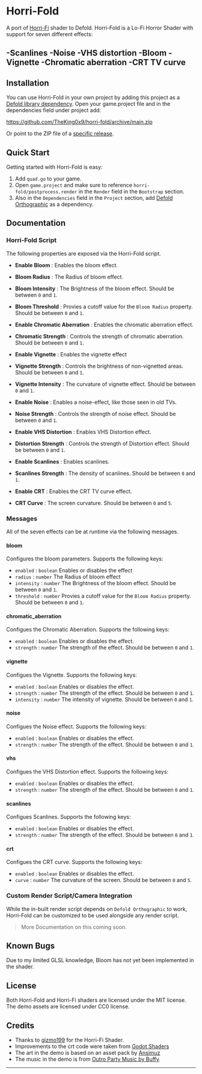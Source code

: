 # Horri-Fold

A port of [Horri-Fi](https://gizmo199.itch.io/horri-fi) shader to Defold.
Horri-Fold is a Lo-Fi Horror Shader with support for seven different effects:

-Scanlines -Noise -VHS distortion -Bloom -Vignette -Chromatic aberration -CRT TV curve
---

## Installation
You can use Horri-Fold in your own project by adding this project as
a [Defold library dependency](http://www.defold.com/manuals/libraries/).
Open your game.project file and in the dependencies field under project add:

https://github.com/TheKing0x9/horri-fold/archive/main.zip

Or point to the ZIP file of a [specific release](https://github.com/TheKing0x9/horri-fold/releases).

## Quick Start
Getting started with Horri-Fold is easy:

1. Add `quad.go` to your game.
2. Open `game.project` and make sure to reference `horri-fold/postprocess.render`
in the `Render` field in the `Bootstrap` section.
3. Also in the `Dependencies` field in the `Project` section, add [Defold Orthographic](https://github.com/britzl/defold-orthographic)
as a dependency.

## Documentation

### Horri-Fold Script
The following properties are exposed via the Horri-Fold script.

  - **Enable Bloom** : Enables the bloom effect.
  - **Bloom Radius** : The Radius of bloom effect.
  - **Bloom Intensity** : The Brightness of the bloom effect. Should be between `0` and `1`.
  - **Bloom Threshold** : Provies a cutoff value for the `Bloom Radius` property.
  Should be between `0` and `1`.

  - **Enable Chromatic Aberration** : Enables the chromatic aberration effect.
  - **Chromatic Strength** : Controls the strength of chromatic aberration.
  Should be between `0` and `1`.

  - **Enable Vignette** : Enables the vignette effect
  - **Vignette Strength** : Controls the brightness of non-vignetted areas.
  Should be between `0` and `1`.
  - **Vignette Intensity** : The curvature of vignette effect.
  Should be between `0` and `1`.

  - **Enable Noise** : Enables a noise-effect, like those seen in old TVs.
  - **Noise Strength** : Controls the strength of noise effect.
  Should be between `0` and `1`.

  - **Enable VHS Distortion** : Enables VHS Distortion effect.
  - **Distortion Strength** : Controls the strength of Distortion effect.
  Should be between `0` and `1`.

  - **Enable Scanlines** : Enables scanlines.
  - **Scanlines Strength** : The density of scanlines.
  Should be between `0` and `1`.

  - **Enable CRT** : Enables the CRT TV curve effect.
  - **CRT Curve** : The screen curvature. Should be between `0` and `5`.

### Messages
All of the seven effects can be at runtime via the following messages.

#### bloom
Configures the bloom parameters. Supports the following keys:
- `enabled` : `boolean` Enables or disables the effect
- `radius` : `number` The Radius of bloom effect
- `intensity` : `number` The Brightness of the bloom effect. Should be between `0` and `1`.
- `threshold` : `number` Provies a cutoff value for the `Bloom Radius` property.
Should be between `0` and `1`.

#### chromatic_aberration
Configues the Chromatic Aberration. Supports the following keys:
- `enabled` : `boolean` Enables or disables the effect.
- `strength` : `number` The strength of the effect. Should be between `0` and `1`.

#### vignette
Configues the Vignette. Supports the following keys:
- `enabled` : `boolean` Enables or disables the effect.
- `strength` : `number` The strength of the effect. Should be between `0` and `1`.
- `intensity` : `number` The intensity of vignette. Should be between `0` and `1`.

#### noise
Configues the Noise effect. Supports the following keys:
- `enabled` : `boolean` Enables or disables the effect.
- `strength` : `number` The strength of the effect. Should be between `0` and `1`.

#### vhs
Configues the VHS Distortion effect. Supports the following keys:
- `enabled` : `boolean` Enables or disables the effect.
- `strength` : `number` The strength of the effect. Should be between `0` and `1`.

#### scanlines
Configues Scanlines. Supports the following keys:
- `enabled` : `boolean` Enables or disables the effect.
- `strength` : `number` The strength of the effect. Should be between `0` and `1`.

#### crt
Configues the CRT curve. Supports the following keys:
- `enabled` : `boolean` Enables or disables the effect.
- `curve` : `number` The curvature of the screen. Should be between `0` and `5`.

### Custom Render Script/Camera Integration
While the in-built render script depends on `Defold Orthographic` to work,
Horri-Fold can be customized to be used alongside any render script.

> More Documentation on this coming soon.

## Known Bugs

Due to my limited GLSL knowledge, Bloom has not yet been implemented in the shader.

## License
Both Horri-Fold and Horri-Fi shaders are licensed under the MIT license.
The demo assets are licensed under CC0 license.

## Credits

  - Thanks to [gizmo199](https://gizmo199.itch.io) for the Horri-Fi Shader.
  - Improvements to the crt code were taken from [Godot Shaders](https://godotshaders.com/shader/vhs-and-crt-monitor-effect/)
  - The art in the demo is based on an asset pack by [Ansimuz](Ansimuz.itch.io)
  - The music in the demo is from [Outro Party Music by Buffy](https://opengameart.org/content/outro-party-music).
---
